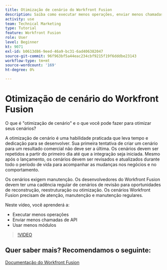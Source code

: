 ```yaml
---
title: Otimização de cenário do Workfront Fusion
description: Saiba como executar menos operações, enviar menos chamadas de API e usar menos módulos, tudo em [!DNL Adobe Workfront Fusion].
activity: use
team: Technical Marketing
type: Tutorial
feature: Workfront Fusion
role: User
level: Beginner
kt: 9071
exl-id: b0613d86-9eed-46a9-bc31-6ad406382047
source-git-commit: 96f963bf5a44eac234cbf9215f19f6dddbe23143
workflow-type: tm+mt
source-wordcount: '169'
ht-degree: 0%

---
```


# Otimização de cenário do Workfront Fusion

O que é &quot;otimização de cenário&quot; e o que você pode fazer para otimizar seus cenários?

A otimização de cenário é uma habilidade praticada que leva tempo e dedicação para se desenvolver. Sua primeira tentativa de criar um cenário para um resultado comercial não deve ser a última. Os cenários devem ser repetidos a partir do primeiro dia até que a integração seja iniciada. Mesmo após o lançamento, os cenários devem ser revisados e atualizados durante todo o período de vida para acompanhar as mudanças nos negócios e no comportamento.

Os cenários exigem manutenção. Os desenvolvedores do Workfront Fusion devem ter uma cadência regular de cenários de revisão para oportunidades de reconstrução, reestruturação ou otimização. Os cenários Workfront Fusion precisam de atenção, manutenção e manutenção regulares.

Neste vídeo, você aprenderá a:

* Executar menos operações
* Enviar menos chamadas de API
* Usar menos módulos

>[!VIDEO](https://video.tv.adobe.com/v/335313/?quality=12)

## Quer saber mais? Recomendamos o seguinte:

[Documentação do Workfront Fusion](https://experienceleague.adobe.com/docs/workfront/using/adobe-workfront-fusion/workfront-fusion-2.html?lang=en)
